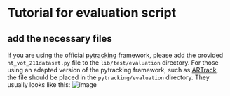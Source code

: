 # Tutorial for evaluation script
## add the necessary files
If you are using the official [pytracking](https://github.com/visionml/pytracking/tree/master) framework, please add the provided `nt_vot_211dataset.py` file to the `lib/test/evaluation` directory. For those using an adapted version of the pytracking framework, such as [ARTrack](https://github.com/MIV-XJTU/ARTrack), the file should be placed in the `pytracking/evaluation` directory. They usually looks like this:
![image](https://github.com/user-attachments/assets/8bf7bbab-360c-4d6d-8707-291df8d403e1)

